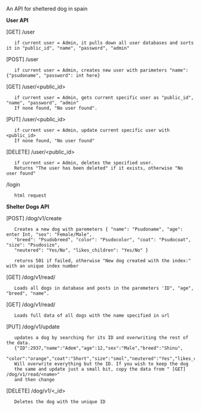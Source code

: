 An API for sheltered dog in spain


**User API**

[GET] /user

       if current user = Admin, it pulls down all user databases and sorts it in "public_id", "name", "password", "admin"
       
 [POST] /user

       if current user = Admin, creates new user with parimeters "name": {"psudoname", "password": int here}
       
 [GET] /user/<public_id>

       if current user = Admin, gets current specific user as "public_id", "name", "password", "admin"
       If none found, "No user found".
       
 [PUT] /user/<public_id>

       if current user = Admin, update current specific user with <public_id>
       If none found, "No user found" 
 
[DELETE] /user/<public_id>

       if current user = Admin, deletes the specified user.
       Returns "The user has been deleted" if it exists, otherwise "No user found"
       
 /login

       html request
 
 
 
 
 **Shelter Dogs API**

[POST] /dog/v1/create

       Creates a new dog with paremeters { "name": "Psudoname", "age": enter Int, "sex": "Female/Male",
       "breed": "Psudobreed", "color": "Psudocolor", "coat": "Psudocoat", "size": "Psudosize", 
       "neutered": "Yes/No", "likes_children": "Yes/No" }
       
       returns 501 if failed, otherwise "New dog created with the index:" with an unique index number
       
       
  [GET] /dog/v1/read/

       Loads all dogs in database and posts in the paremeters 'ID", "age", "breed", "name".
  
  [GET] /dog/v1/read/<name>

       Loads full data of all dogs with the name specified in url
  
       
 [PUT] /dog/v1/update

       updates a dog by searching for its ID and overwriting the rest of the data. 
       {"ID":2937,"name":"Adem","age":12,"sex":"Male","breed":"Shinu",
       "color":"orange","coat":"Short","size":"smol","neutered":"Yes","likes_children":"no"}
       Will overwrite everything but the ID. If you wish to keep the dog 
       the same and update just a small bit, copy the data from " [GET] /dog/v1/read/<name>" 
       and then change
       
 [DELETE] /dog/v1/<_id>

       Deletes the dog with the unique ID 
 

